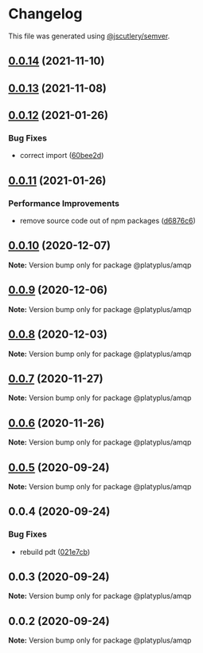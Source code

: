# Changelog

This file was generated using [@jscutlery/semver](https://github.com/jscutlery/semver).

## [0.0.14](https://github.com/platyplus/platydev/compare/util-amqp@0.0.13...util-amqp@0.0.14) (2021-11-10)



## [0.0.13](https://github.com/platyplus/platydev/compare/util-amqp@0.0.12...util-amqp@0.0.13) (2021-11-08)



## [0.0.12](https://github.com/platyplus/platyplus/compare/@platyplus/amqp@0.0.11...@platyplus/amqp@0.0.12) (2021-01-26)

### Bug Fixes

- correct import ([60bee2d](https://github.com/platyplus/platyplus/commit/60bee2d62db7b84b83e2ae9410685219012f6244))

## [0.0.11](https://github.com/platyplus/platyplus/compare/@platyplus/amqp@0.0.10...@platyplus/amqp@0.0.11) (2021-01-26)

### Performance Improvements

- remove source code out of npm packages ([d6876c6](https://github.com/platyplus/platyplus/commit/d6876c64efa6f12afd9aa0fd5c618c0e3ba3c705))

## [0.0.10](https://github.com/platyplus/platyplus/compare/@platyplus/amqp@0.0.9...@platyplus/amqp@0.0.10) (2020-12-07)

**Note:** Version bump only for package @platyplus/amqp

## [0.0.9](https://github.com/platyplus/platyplus/compare/@platyplus/amqp@0.0.8...@platyplus/amqp@0.0.9) (2020-12-06)

**Note:** Version bump only for package @platyplus/amqp

## [0.0.8](https://github.com/platyplus/platyplus/compare/@platyplus/amqp@0.0.7...@platyplus/amqp@0.0.8) (2020-12-03)

**Note:** Version bump only for package @platyplus/amqp

## [0.0.7](https://github.com/platyplus/platyplus/compare/@platyplus/amqp@0.0.6...@platyplus/amqp@0.0.7) (2020-11-27)

**Note:** Version bump only for package @platyplus/amqp

## [0.0.6](https://github.com/platyplus/platyplus/compare/@platyplus/amqp@0.0.5...@platyplus/amqp@0.0.6) (2020-11-26)

**Note:** Version bump only for package @platyplus/amqp

## [0.0.5](https://github.com/platyplus/platyplus/compare/@platyplus/amqp@0.0.4...@platyplus/amqp@0.0.5) (2020-09-24)

**Note:** Version bump only for package @platyplus/amqp

## 0.0.4 (2020-09-24)

### Bug Fixes

- rebuild pdt ([021e7cb](https://github.com/platyplus/platyplus/commit/021e7cb617ad0fe251d134395196050f64c72d08))

## 0.0.3 (2020-09-24)

**Note:** Version bump only for package @platyplus/amqp

## 0.0.2 (2020-09-24)

**Note:** Version bump only for package @platyplus/amqp

